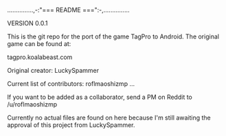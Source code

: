 ...............,-:"=== README ===":-,...............

VERSION 0.0.1

This is the git repo for the port of the game TagPro
to Android. The original game can be found at:

tagpro.koalabeast.com

Original creator: LuckySpammer

Current list of contributors:
roflmaoshizmp
...

If you want to be added as a collaborator, send a PM
on Reddit to /u/roflmaoshizmp

Currently no actual files are found on here because
I'm still awaiting the approval of this project 
from LuckySpammer.